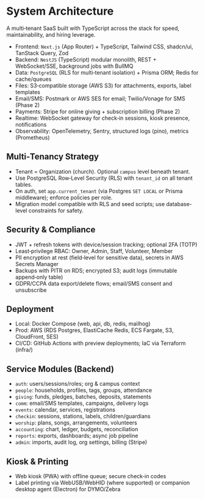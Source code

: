 # System Architecture

A multi‑tenant SaaS built with TypeScript across the stack for speed, maintainability, and hiring leverage.

- Frontend: `Next.js` (App Router) + TypeScript, Tailwind CSS, shadcn/ui, TanStack Query, Zod
- Backend: `NestJS` (TypeScript) modular monolith, REST + WebSocket/SSE, background jobs with BullMQ
- Data: `PostgreSQL` (RLS for multi‑tenant isolation) + Prisma ORM; Redis for cache/queues
- Files: S3‑compatible storage (AWS S3) for attachments, exports, label templates
- Email/SMS: Postmark or AWS SES for email; Twilio/Vonage for SMS (Phase 2)
- Payments: Stripe for online giving + subscription billing (Phase 2)
- Realtime: WebSocket gateway for check‑in sessions, kiosk presence, notifications
- Observability: OpenTelemetry, Sentry, structured logs (pino), metrics (Prometheus)

## Multi‑Tenancy Strategy
- Tenant = Organization (church). Optional `campus` level beneath tenant.
- Use PostgreSQL Row‑Level Security (RLS) with `tenant_id` on all tenant tables.
- On auth, set `app.current_tenant` (via Postgres `SET LOCAL` or Prisma middleware); enforce policies per role.
- Migration model compatible with RLS and seed scripts; use database-level constraints for safety.

## Security & Compliance
- JWT + refresh tokens with device/session tracking; optional 2FA (TOTP)
- Least‑privilege RBAC: Owner, Admin, Staff, Volunteer, Member
- PII encryption at rest (field‑level for sensitive data), secrets in AWS Secrets Manager
- Backups with PITR on RDS; encrypted S3; audit logs (immutable append‑only table)
- GDPR/CCPA data export/delete flows; email/SMS consent and unsubscribe

## Deployment
- Local: Docker Compose (web, api, db, redis, mailhog)
- Prod: AWS (RDS Postgres, ElastiCache Redis, ECS Fargate, S3, CloudFront, SES)
- CI/CD: GitHub Actions with preview deployments; IaC via Terraform (infra/)

## Service Modules (Backend)
- `auth`: users/sessions/roles; org & campus context
- `people`: households, profiles, tags, groups, attendance
- `giving`: funds, pledges, batches, deposits, statements
- `comm`: email/SMS templates, campaigns, delivery logs
- `events`: calendar, services, registrations
- `checkin`: sessions, stations, labels, children/guardians
- `worship`: plans, songs, arrangements, volunteers
- `accounting`: chart, ledger, budgets, reconciliation
- `reports`: exports, dashboards; async job pipeline
- `admin`: imports, audit log, org settings, billing (Stripe)

## Kiosk & Printing
- Web kiosk (PWA) with offline queue; secure check‑in codes
- Label printing via WebUSB/WebHID (where supported) or companion desktop agent (Electron) for DYMO/Zebra
